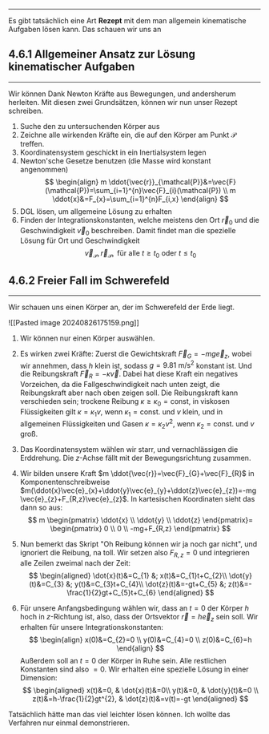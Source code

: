 ***

Es gibt tatsächlich eine Art **Rezept** mit dem man allgemein kinematische Aufgaben lösen kann. Das schauen wir uns an

## 4.6.1 Allgemeiner Ansatz zur Lösung kinematischer Aufgaben
***

Wir können Dank Newton Kräfte aus Bewegungen, und andersherum herleiten. Mit diesen zwei Grundsätzen, können wir nun unser Rezept schreiben.

1. Suche den zu untersuchenden Körper aus
2. Zeichne alle wirkenden Kräfte ein, die auf den Körper am Punkt $\mathcal{P}$ treffen.
3. Koordinatensystem geschickt in ein Inertialsystem legen
4. Newton'sche Gesetze benutzen (die Masse wird konstant angenommen) $$
\begin{align}
m \ddot{\vec{r}}_{\mathcal{P}}&=\vec{F}(\mathcal{P})=\sum_{i=1}^{n}\vec{F}_{i}(\mathcal{P}) \\
m  \ddot{x}&=F_{x}=\sum_{i=1}^{n}F_{i,x}
\end{align}
$$
5. DGL lösen, um allgemeine Lösung zu erhalten
6. Finden der Integrationskonstanten, welche meistens den Ort $\vec{r}_{0}$ und die Geschwindigkeit $\vec{v}_{0}$ beschreiben. Damit findet man die spezielle Lösung für Ort und Geschwindigkeit $$
\vec{v}_{\mathcal{P}},\vec{r}_{\mathcal{P}}, \text{ für alle } t\geq t_{0} \text{ oder } t\leq t_{0}
$$


## 4.6.2 Freier Fall im Schwerefeld
***

Wir schauen uns einen Körper an, der im Schwerefeld der Erde liegt.

![[Pasted image 20240826175159.png]]

1. Wir können nur einen Körper auswählen.

2. Es wirken zwei Kräfte: Zuerst die Gewichtskraft $\vec{F}_{G}=-mg  \vec{e}_{z}$, wobei wir annehmen, dass $h$ klein ist, sodass $g=9.81\text{ m/s}^{2}$ konstant ist. Und die Reibungskraft $\vec{F}_{R}=-\kappa  \vec{v}$. Dabei hat diese Kraft ein negatives Vorzeichen, da die Fallgeschwindigkeit nach unten zeigt, die Reibungskraft aber nach oben zeigen soll. Die Reibungskraft kann verschieden sein; trockene Reibung $\kappa\geq\kappa_{0}=\text{const}$, in viskosen Flüssigkeiten gilt $\kappa=\kappa_{1}v$, wenn $\kappa_{1}=\text{const.}$ und $v$ klein, und in allgemeinen Flüssigkeiten und Gasen $\kappa=\kappa_{2}v^{2}$, wenn $\kappa_{2}=\text{const.}$ und $v$ groß.

3. Das Koordinatensystem wählen wir starr, und vernachlässigen die Erddrehung. Die $z$-Achse fällt mit der Bewegungsrichtung zusammen.

4. Wir bilden unsere Kraft $m  \ddot{\vec{r}}=\vec{F}_{G}+\vec{F}_{R}$ in Komponentenschreibweise $m(\ddot{x}\vec{e}_{x}+\ddot{y}\vec{e}_{y}+\ddot{z}\vec{e}_{z})=-mg  \vec{e}_{z}+F_{R,z}\vec{e}_{z}$. In kartesischen Koordinaten sieht das dann so aus:
    $$
    m \begin{pmatrix}
    \ddot{x} \\
    \ddot{y} \\
    \ddot{z}
    \end{pmatrix}=
    \begin{pmatrix}
    0 \\
    0 \\
    -mg+F_{R,z}
    \end{pmatrix}
    $$

5. Nun bemerkt das Skript "Oh Reibung können wir ja noch gar nicht", und ignoriert die Reibung, na toll. Wir setzen also $F_{R,z}=0$ und integrieren alle Zeilen zweimal nach der Zeit:
    $$
    \begin{aligned}
    \dot{x}(t)&=C_{1} &; x(t)&=C_{1}t+C_{2}\\
    \dot{y}(t)&=C_{3} &; y(t)&=C_{3}t+C_{4}\\
    \dot{z}(t)&=-gt+C_{5} &; z(t)&=-\frac{1}{2}gt+C_{5}t+C_{6}
    \end{aligned}
    $$

6. Für unsere Anfangsbedingung wählen wir, dass an $t=0$ der Körper $h$ hoch in $z$-Richtung ist, also, dass der Ortsvektor $\vec{r}=h  \vec{e}_{z}$ sein soll. Wir erhalten für unsere Integrationskonstanten:
    $$
    \begin{align}
    x(0)&=C_{2}=0 \\
    y(0)&=C_{4}=0 \\
    z(0)&=C_{6}=h
    \end{align}
    $$
Außerdem soll an $t=0$ der Körper in Ruhe sein. Alle restlichen Konstanten sind also $=0$. Wir erhalten eine spezielle Lösung in einer Dimension:
	$$
	\begin{aligned}
	x(t)&=0, & \dot{x}(t)&=0\\
	y(t)&=0, & \dot{y}(t)&=0 \\
	z(t)&=h-\frac{1}{2}gt^{2}, & \dot{z}(t)&=v(t)=-gt
	\end{aligned}
	$$

Tatsächlich hätte man das viel leichter lösen können. Ich wollte das Verfahren nur einmal demonstrieren.